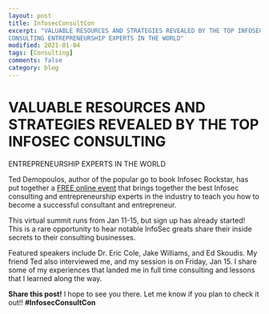```yaml
---
layout: post
title: InfosecConsultCon
excerpt: "VALUABLE RESOURCES AND STRATEGIES REVEALED BY THE TOP INFOSEC
CONSULTING ENTREPRENEURSHIP EXPERTS IN THE WORLD"
modified: 2021-01-04
tags: [Consulting]
comments: false
category: blog
---
```


# VALUABLE RESOURCES AND STRATEGIES REVEALED BY THE TOP INFOSEC CONSULTING
ENTREPRENEURSHIP EXPERTS IN THE WORLD

Ted Demopoulos, author of the popular go to book Infosec Rockstar, has put
together a [FREE online event](http://bit.ly/InfoSecConsultCon) that brings
together the best Infosec consulting and entrepreneurship experts in the
industry to teach you how to become a successful consultant and entrepreneur.

This virtual summit runs from Jan 11-15, but sign up has already started! This
is a rare opportunity to hear notable InfoSec greats share their inside secrets
to their consulting businesses.

Featured speakers include Dr. Eric Cole, Jake Williams, and Ed Skoudis. My
friend Ted also interviewed me, and my session is on Friday, Jan 15. I share
some of my experiences that landed me in full time consulting and lessons that
I learned along the way.

**Share this post!** I hope to see you there. Let me know if you plan to check
it out!! **#InfosecConsultCon**
